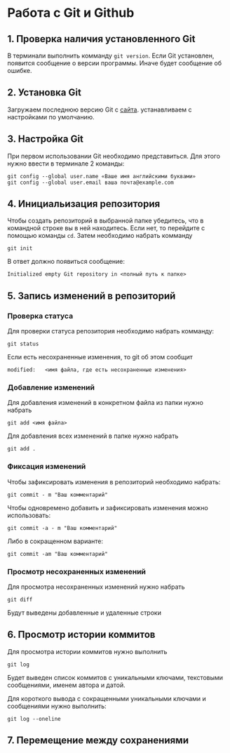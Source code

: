 # Работа с Git и Github
## 1. Проверка наличия установленного Git

В терминали выполнить комманду `git version`. Если Git установлен, появится сообщение о версии программы. Иначе будет сообщение об ошибке.

## 2. Установка Git
Загружаем последнюю версию Git с 
[сайта](https://git-scm.com/downloads).
устанавливаем с настройками по умолчанию.

## 3. Настройка Git
При первом использовании Git необходимо представиться.
Для этого нужно ввести в терминале 2 команды:
```
git config --global user.name «Ваше имя английскими буквами»
git config --global user.email ваша почта@example.com
```
## 4. Инициальизация репозитория

Чтобы создать репозиторий в выбранной папке убедитесь, что в командной строке вы в ней находитесь. Если нет, то перейдите с помощью команды ```cd```. Затем необходимо набрать комманду
```
git init
```
В ответ должно появиться сообщение:
```
Initialized empty Git repository in <полный путь к папке>
```

## 5. Запись изменений в репозиторий
### Проверка статуса

Для проверки статуса репозитория необходимо набрать комманду: 
```
git status
```
Если есть несохраненные изменения, то git об этом сообщит
```
modified:   <имя файла, где есть несохраненные изменения>
```

### Добавление изменений

Для добавления изменений в конкретном файла из папки нужно набрать 
```
git add <имя файла>
```
Для добавления всех изменений в папке нужно набрать 
```
git add .
```
### Фиксация изменений

Чтобы зафиксировать изменения в репозиторий необходимо набрать:
```
git commit - m "Ваш комментарий"
```
Чтобы одновремено добавить и зафиксировать изменения можно использовать:
```
git commit -a - m "Ваш комментарий"
```
Либо в сокращенном варианте:
```
git commit -am "Ваш комментарий"
```
### Просмотр несохраненных изменений

Для просмотра несохраненных изменений нужно набрать
```
git diff
```
Будут выведены добавленные и удаленные строки

## 6. Просмотр истории коммитов

Для просмотра истории коммитов нужно выполнить
```
git log
```
Будет выведен список коммитов с уникальными ключами, текстовыми сообщениями, именем автора и датой.

Для короткого вывода с сокращенными уникальными ключами и сообщениями нужно выполнить:
```
git log --oneline
```

## 7. Перемещение между сохранениями
